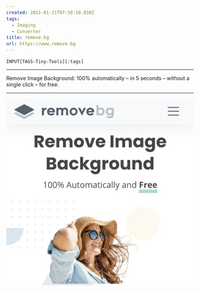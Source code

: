 ```yaml
---
created: 2021-01-21T07:50:10.838Z
tags: 
  - Imaging
  - Converter
title: remove.bg
url: https://www.remove.bg
---
```

```meta-bind
INPUT[TAGS-Tiny-Tools][:tags]
```

___
Remove Image Background: 100% automatically – in 5 seconds – without a single click – for free.
___

![](_attachments/remove-bg.jpg)
